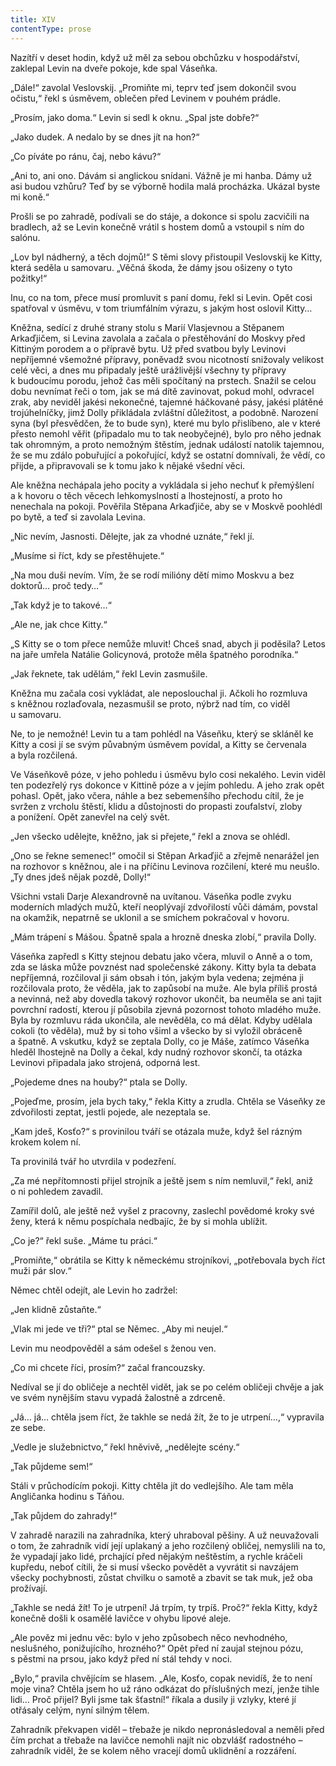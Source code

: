 ```yaml
---
title: XIV
contentType: prose
---
```


Nazítří v deset hodin, když už měl za sebou obchůzku v hospodářství, zaklepal Levin na dveře pokoje, kde spal Váseňka.

„Dále!“ zavolal Veslovskij. „Promiňte mi, teprv teď jsem dokončil svou očistu,“ řekl s úsměvem, oblečen před Levinem v pouhém prádle.

„Prosím, jako doma.“ Levin si sedl k oknu. „Spal jste dobře?“

„Jako dudek. A nedalo by se dnes jít na hon?“

„Co píváte po ránu, čaj, nebo kávu?“

„Ani to, ani ono. Dávám si anglickou snídani. Vážně je mi hanba. Dámy už asi budou vzhůru? Teď by se výborně hodila malá procházka. Ukázal byste mi koně.“

Prošli se po zahradě, podívali se do stáje, a dokonce si spolu zacvičili na bradlech, až se Levin konečně vrátil s hostem domů a vstoupil s ním do salónu.

„Lov byl nádherný, a těch dojmů!“ S těmi slovy přistoupil Veslovskij ke Kitty, která seděla u samovaru. „Věčná škoda, že dámy jsou ošizeny o tyto požitky!“

Inu, co na tom, přece musí promluvit s paní domu, řekl si Levin. Opět cosi spatřoval v úsměvu, v tom triumfálním výrazu, s jakým host oslovil Kitty…

Kněžna, sedící z druhé strany stolu s Marií Vlasjevnou a Stěpanem Arkaďjičem, si Levina zavolala a začala o přestěhování do Moskvy před Kittiným porodem a o přípravě bytu. Už před svatbou byly Levinovi nepříjemné všemožné přípravy, poněvadž svou nicotností snižovaly velikost celé věci, a dnes mu připadaly ještě urážlivější všechny ty přípravy k budoucímu porodu, jehož čas měli spočítaný na prstech. Snažil se celou dobu nevnímat řeči o tom, jak se má dítě zavinovat, pokud mohl, odvracel zrak, aby neviděl jakési nekonečné, tajemné háčkované pásy, jakési plátěné trojúhelníčky, jimž Dolly přikládala zvláštní důležitost, a podobně. Narození syna (byl přesvědčen, že to bude syn), které mu bylo přislíbeno, ale v které přesto nemohl věřit (připadalo mu to tak neobyčejné), bylo pro něho jednak tak ohromným, a proto nemožným štěstím, jednak událostí natolik tajemnou, že se mu zdálo pobuřující a pokořující, když se ostatní domnívali, že vědí, co přijde, a připravovali se k tomu jako k nějaké všední věci.

Ale kněžna nechápala jeho pocity a vykládala si jeho nechuť k přemýšlení a k hovoru o těch věcech lehkomyslností a lhostejností, a proto ho nenechala na pokoji. Pověřila Stěpana Arkaďjiče, aby se v Moskvě poohlédl po bytě, a teď si zavolala Levina.

„Nic nevím, Jasnosti. Dělejte, jak za vhodné uznáte,“ řekl jí.

„Musíme si říct, kdy se přestěhujete.“

„Na mou duši nevím. Vím, že se rodí milióny dětí mimo Moskvu a bez doktorů… proč tedy…“

„Tak když je to takové…“

„Ale ne, jak chce Kitty.“

„S Kitty se o tom přece nemůže mluvit! Chceš snad, abych ji poděsila? Letos na jaře umřela Natálie Golicynová, protože měla špatného porodníka.“

„Jak řeknete, tak udělám,“ řekl Levin zasmušile.

Kněžna mu začala cosi vykládat, ale neposlouchal ji. Ačkoli ho rozmluva s kněžnou rozlaďovala, nezasmušil se proto, nýbrž nad tím, co viděl u samovaru.

Ne, to je nemožné! Levin tu a tam pohlédl na Váseňku, který se skláněl ke Kitty a cosi jí se svým půvabným úsměvem povídal, a Kitty se červenala a byla rozčilená.

Ve Váseňkově póze, v jeho pohledu i úsměvu bylo cosi nekalého. Levin viděl ten podezřelý rys dokonce v Kittině póze a v jejím pohledu. A jeho zrak opět pohasl. Opět, jako včera, náhle a bez sebemenšího přechodu cítil, že je svržen z vrcholu štěstí, klidu a důstojnosti do propasti zoufalství, zloby a ponížení. Opět zanevřel na celý svět.

„Jen všecko udělejte, kněžno, jak si přejete,“ řekl a znova se ohlédl.

„Ono se řekne semenec!“ omočil si Stěpan Arkaďjič a zřejmě nenarážel jen na rozhovor s kněžnou, ale i na příčinu Levinova rozčilení, které mu neušlo. „Ty dnes jdeš nějak pozdě, Dolly!“

Všichni vstali Darje Alexandrovně na uvítanou. Váseňka podle zvyku moderních mladých mužů, kteří neoplývají zdvořilostí vůči dámám, povstal na okamžik, nepatrně se uklonil a se smíchem pokračoval v hovoru.

„Mám trápení s Mášou. Špatně spala a hrozně dneska zlobí,“ pravila Dolly.

Váseňka zapředl s Kitty stejnou debatu jako včera, mluvil o Anně a o tom, zda se láska může povznést nad společenské zákony. Kitty byla ta debata nepříjemná, rozčiloval ji sám obsah i tón, jakým byla vedena; zejména ji rozčilovala proto, že věděla, jak to zapůsobí na muže. Ale byla příliš prostá a nevinná, než aby dovedla takový rozhovor ukončit, ba neuměla se ani tajit povrchní radostí, kterou jí působila zjevná pozornost tohoto mladého muže. Byla by rozmluvu ráda ukončila, ale nevěděla, co má dělat. Kdyby udělala cokoli (to věděla), muž by si toho všiml a všecko by si vyložil obráceně a špatně. A vskutku, když se zeptala Dolly, co je Máše, zatímco Váseňka hleděl lhostejně na Dolly a čekal, kdy nudný rozhovor skončí, ta otázka Levinovi připadala jako strojená, odporná lest.

„Pojedeme dnes na houby?“ ptala se Dolly.

„Pojeďme, prosím, jela bych taky,“ řekla Kitty a zrudla. Chtěla se Váseňky ze zdvořilosti zeptat, jestli pojede, ale nezeptala se.

„Kam jdeš, Kosťo?“ s provinilou tváří se otázala muže, když šel rázným krokem kolem ní.

Ta provinilá tvář ho utvrdila v podezření.

„Za mé nepřítomnosti přijel strojník a ještě jsem s ním nemluvil,“ řekl, aniž o ni pohledem zavadil.

Zamířil dolů, ale ještě než vyšel z pracovny, zaslechl povědomé kroky své ženy, která k němu pospíchala nedbajíc, že by si mohla ublížit.

„Co je?“ řekl suše. „Máme tu práci.“

„Promiňte,“ obrátila se Kitty k německému strojníkovi, „potřebovala bych říct muži pár slov.“

Němec chtěl odejít, ale Levin ho zadržel:

„Jen klidně zůstaňte.“

„Vlak mi jede ve tři?“ ptal se Němec. „Aby mi neujel.“

Levin mu neodpověděl a sám odešel s ženou ven.

„Co mi chcete říci, prosím?“ začal francouzsky.

Nedíval se jí do obličeje a nechtěl vidět, jak se po celém obličeji chvěje a jak ve svém nynějším stavu vypadá žalostně a zdrceně.

„Já… já… chtěla jsem říct, že takhle se nedá žít, že to je utrpení…,“ vypravila ze sebe.

„Vedle je služebnictvo,“ řekl hněvivě, „nedělejte scény.“

„Tak půjdeme sem!“

Stáli v průchodícím pokoji. Kitty chtěla jít do vedlejšího. Ale tam měla Angličanka hodinu s Táňou.

„Tak půjdem do zahrady!“

V zahradě narazili na zahradníka, který uhraboval pěšiny. A už neuvažovali o tom, že zahradník vidí její uplakaný a jeho rozčilený obličej, nemyslili na to, že vypadají jako lidé, prchající před nějakým neštěstím, a rychle kráčeli kupředu, neboť cítili, že si musí všecko povědět a vyvrátit si navzájem všecky pochybnosti, zůstat chvilku o samotě a zbavit se tak muk, jež oba prožívají.

„Takhle se nedá žít! To je utrpení! Já trpím, ty trpíš. Proč?“ řekla Kitty, když konečně došli k osamělé lavičce v ohybu lipové aleje.

„Ale pověz mi jednu věc: bylo v jeho způsobech něco nevhodného, neslušného, ponižujícího, hrozného?“ Opět před ní zaujal stejnou pózu, s pěstmi na prsou, jako když před ní stál tehdy v noci.

„Bylo,“ pravila chvějícím se hlasem. „Ale, Kosťo, copak nevidíš, že to není moje vina? Chtěla jsem ho už ráno odkázat do příslušných mezí, jenže tihle lidi… Proč přijel? Byli jsme tak šťastní!“ říkala a dusily ji vzlyky, které jí otřásaly celým, nyní silným tělem.

Zahradník překvapen viděl – třebaže je nikdo nepronásledoval a neměli před čím prchat a třebaže na lavičce nemohli najít nic obzvlášť radostného – zahradník viděl, že se kolem něho vracejí domů uklidnění a rozzáření.
